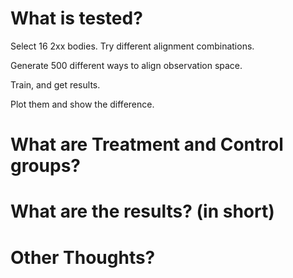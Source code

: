 # What is tested?

Select 16 2xx bodies.
Try different alignment combinations.

Generate 500 different ways to align observation space.

Train, and get results.

Plot them and show the difference.


# What are Treatment and Control groups?

# What are the results? (in short)

# Other Thoughts?

